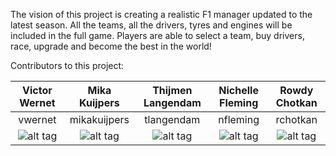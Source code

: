 The vision of this project is creating a realistic F1 manager updated to the latest season.
All the teams, all the drivers, tyres and engines will be included in the full game.
Players are able to select a team, buy drivers, race, upgrade and become the best in the world!



Contributors to this project:

| Victor Wernet | Mika Kuijpers | Thijmen Langendam      | Nichelle Fleming | Rowdy Chotkan |
| :-----------: | :-----------: | :--------------------: | :--------------: | :-----------: |
| vwernet       | mikakuijpers  | tlangendam             | nfleming         |rchotkan       |
| ![alt tag](http://tinyurl.com/haegpqr "Victor Wernet")| ![alt tag](http://i.picresize.com/images/2016/11/26/NLcbA.png "Mika Kuijpers")  | ![alt tag](http://i.picresize.com/images/2016/11/26/6B9XO.png "Thijmen Langendam")|![alt tag](http://i.picresize.com/images/2016/11/26/s8xH1.jpg "Nichelle Fleming") |![alt tag](https://goo.gl/uAtRZR "Rowdy Chotkan")|


